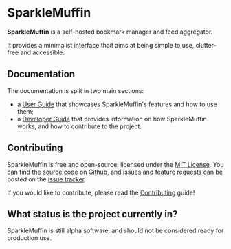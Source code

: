 # SparkleMuffin

**SparkleMuffin** is a self-hosted bookmark manager and feed aggregator.

It provides a minimalist interface thait aims at being simple to use, clutter-free and
accessible.

## Documentation

The documentation is split in two main sections:

- a [User Guide](./user-guide/index.md) that showcases SparkleMuffin's features and how to use them;
- a [Developer Guide](./developer-guide/index.md) that provides information on how SparkleMuffin works,
  and how to contribute to the project.

## Contributing

SparkleMuffin is free and open-source, licensed under the [MIT License](https://opensource.org/license/MIT/).
You can find the [source code on Github](https://github.com/virtualtam/sparklemuffin), and
issues and feature requests can be posted on the [issue tracker](https://github.com/virtualtam/sparklemuffin/issues).

If you would like to contribute, please read the [Contributing](./developer-guide/reference/contributing.md) guide!


## What status is the project currently in?

SparkleMuffin is still alpha software, and should not be considered ready for production use.
